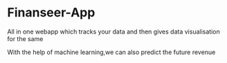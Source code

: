 # Finanseer-App

All in one webapp which tracks your data and then gives data visualisation for the same

With the help of machine learning,we can also predict the future revenue
